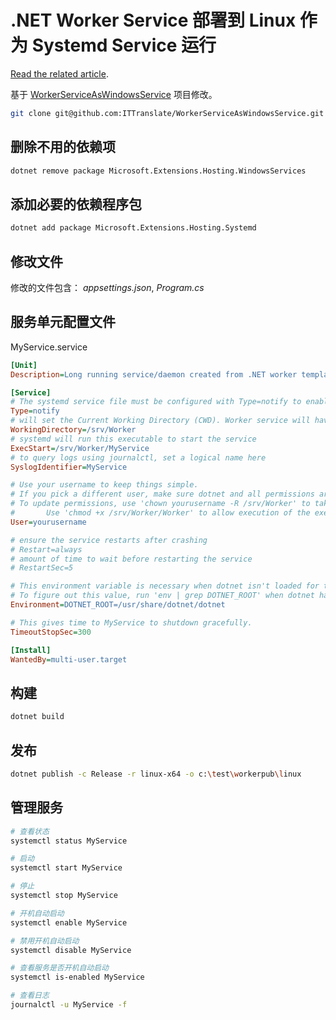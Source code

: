 # .NET Worker Service 部署到 Linux 作为 Systemd Service 运行

[Read the related article](https://ittranslator.cn/dotnet/csharp/2021/06/29/worker-service-as-systemd-services-on-linux.html).

基于 [WorkerServiceAsWindowsService](https://github.com/ITTranslate/WorkerServiceAsWindowsService) 项目修改。

```bash
git clone git@github.com:ITTranslate/WorkerServiceAsWindowsService.git
```

## 删除不用的依赖项

```bash
dotnet remove package Microsoft.Extensions.Hosting.WindowsServices
```

## 添加必要的依赖程序包

```bash
dotnet add package Microsoft.Extensions.Hosting.Systemd
```

## 修改文件

修改的文件包含： *appsettings.json*, *Program.cs*

## 服务单元配置文件

MyService.service

```ini
[Unit]
Description=Long running service/daemon created from .NET worker template

[Service]
# The systemd service file must be configured with Type=notify to enable notifications.
Type=notify
# will set the Current Working Directory (CWD). Worker service will have issues without this setting
WorkingDirectory=/srv/Worker
# systemd will run this executable to start the service
ExecStart=/srv/Worker/MyService
# to query logs using journalctl, set a logical name here  
SyslogIdentifier=MyService

# Use your username to keep things simple.
# If you pick a different user, make sure dotnet and all permissions are set correctly to run the app
# To update permissions, use 'chown yourusername -R /srv/Worker' to take ownership of the folder and files,
#       Use 'chmod +x /srv/Worker/Worker' to allow execution of the executable file
User=yourusername

# ensure the service restarts after crashing
# Restart=always
# amount of time to wait before restarting the service
# RestartSec=5

# This environment variable is necessary when dotnet isn't loaded for the specified user.
# To figure out this value, run 'env | grep DOTNET_ROOT' when dotnet has been loaded into your shell.
Environment=DOTNET_ROOT=/usr/share/dotnet/dotnet

# This gives time to MyService to shutdown gracefully.
TimeoutStopSec=300

[Install]
WantedBy=multi-user.target
```

## 构建

```bash
dotnet build
```

## 发布

```bash
dotnet publish -c Release -r linux-x64 -o c:\test\workerpub\linux
```

## 管理服务

```bash
# 查看状态
systemctl status MyService

# 启动
systemctl start MyService

# 停止
systemctl stop MyService

# 开机自动启动
systemctl enable MyService

# 禁用开机自动启动
systemctl disable MyService

# 查看服务是否开机自动启动
systemctl is-enabled MyService

# 查看日志
journalctl -u MyService -f
```

